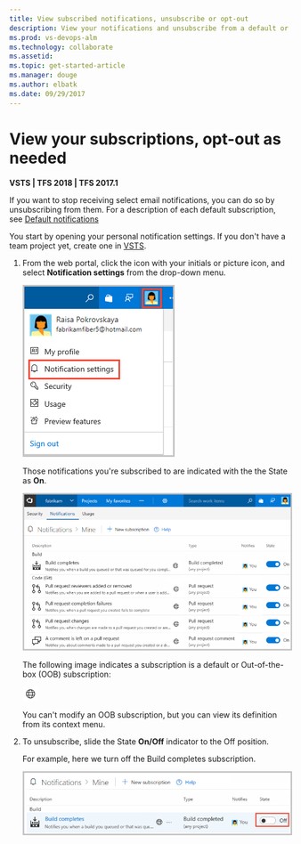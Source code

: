 ```yaml
---
title: View subscribed notifications, unsubscribe or opt-out  
description: View your notifications and unsubscribe from a default or built-in notfication in Visual Studio Team Services (VSTS) or Team Foundation Server (TFS)
ms.prod: vs-devops-alm
ms.technology: collaborate
ms.assetid: 
ms.topic: get-started-article
ms.manager: douge
ms.author: elbatk
ms.date: 09/29/2017
---
```




# View your subscriptions, opt-out as needed 

**VSTS | TFS 2018 | TFS 2017.1**

If you want to stop receiving select email notifications, you can do so by unsubscribing from them. For a description of each default subscription, see [Default notifications](oob-built-in-notifications.md)  

You start by opening your personal notification settings. If you don't have a team project yet, create one in [VSTS](../accounts/set-up-vs.md).

1. From the web portal, click the icon with your initials or picture icon, and select **Notification settings** from the drop-down menu. 

	<img src="_img/unsubscribe-open-notification-settings.png" alt="Open personal notification settings" style="border: 2px solid #C3C3C3;" />

	Those notifications you're subscribed to are indicated with the the State as **On**.  

	<img src="_img/unsubscribe-personal-notifications.png" alt="Personal notification subscriptions" style="border: 2px solid #C3C3C3;" />

	The following image indicates a subscription is a default or Out-of-the-box (OOB) subscription: 

	![OOB notification](_img/oob-notification.png)

	You can't modify an OOB subscription, but you can view its definition from its context menu. 

2. To unsubscribe, slide the State **On/Off** indicator to the Off position. 
 
	For example, here we turn off the Build completes subscription.   

	<img src="_img/unsubscribe-from-build-completes.png" alt="Unsubscribe from Build completes subscription" style="border: 2px solid #C3C3C3;" />

